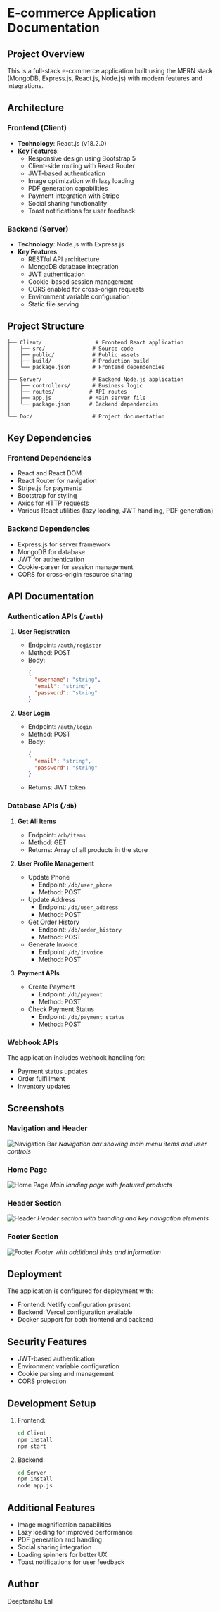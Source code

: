 # E-commerce Application Documentation

## Project Overview
This is a full-stack e-commerce application built using the MERN stack (MongoDB, Express.js, React.js, Node.js) with modern features and integrations.

## Architecture

### Frontend (Client)
- **Technology**: React.js (v18.2.0)
- **Key Features**:
  - Responsive design using Bootstrap 5
  - Client-side routing with React Router
  - JWT-based authentication
  - Image optimization with lazy loading
  - PDF generation capabilities
  - Payment integration with Stripe
  - Social sharing functionality
  - Toast notifications for user feedback

### Backend (Server)
- **Technology**: Node.js with Express.js
- **Key Features**:
  - RESTful API architecture
  - MongoDB database integration
  - JWT authentication
  - Cookie-based session management
  - CORS enabled for cross-origin requests
  - Environment variable configuration
  - Static file serving

## Project Structure

```
├── Client/                 # Frontend React application
│   ├── src/               # Source code
│   ├── public/            # Public assets
│   ├── build/             # Production build
│   └── package.json       # Frontend dependencies
│
├── Server/                # Backend Node.js application
│   ├── controllers/       # Business logic
│   ├── routes/           # API routes
│   ├── app.js            # Main server file
│   └── package.json      # Backend dependencies
│
└── Doc/                   # Project documentation
```

## Key Dependencies

### Frontend Dependencies
- React and React DOM
- React Router for navigation
- Stripe.js for payments
- Bootstrap for styling
- Axios for HTTP requests
- Various React utilities (lazy loading, JWT handling, PDF generation)

### Backend Dependencies
- Express.js for server framework
- MongoDB for database
- JWT for authentication
- Cookie-parser for session management
- CORS for cross-origin resource sharing

## API Documentation

### Authentication APIs (`/auth`)
1. **User Registration**
   - Endpoint: `/auth/register`
   - Method: POST
   - Body:
     ```json
     {
       "username": "string",
       "email": "string",
       "password": "string"
     }
     ```

2. **User Login**
   - Endpoint: `/auth/login`
   - Method: POST
   - Body:
     ```json
     {
       "email": "string",
       "password": "string"
     }
     ```
   - Returns: JWT token

### Database APIs (`/db`)
1. **Get All Items**
   - Endpoint: `/db/items`
   - Method: GET
   - Returns: Array of all products in the store

2. **User Profile Management**
   - Update Phone
     - Endpoint: `/db/user_phone`
     - Method: POST
   - Update Address
     - Endpoint: `/db/user_address`
     - Method: POST
   - Get Order History
     - Endpoint: `/db/order_history`
     - Method: POST
   - Generate Invoice
     - Endpoint: `/db/invoice`
     - Method: POST

3. **Payment APIs**
   - Create Payment
     - Endpoint: `/db/payment`
     - Method: POST
   - Check Payment Status
     - Endpoint: `/db/payment_status`
     - Method: POST

### Webhook APIs
The application includes webhook handling for:
- Payment status updates
- Order fulfillment
- Inventory updates

## Screenshots

### Navigation and Header
![Navigation Bar](Doc/NavBar.png)
*Navigation bar showing main menu items and user controls*

### Home Page
![Home Page](Doc/Homepage.png)
*Main landing page with featured products*

### Header Section
![Header](Doc/Header.png)
*Header section with branding and key navigation elements*

### Footer Section
![Footer](Doc/Footer.png)
*Footer with additional links and information*

## Deployment
The application is configured for deployment with:
- Frontend: Netlify configuration present
- Backend: Vercel configuration available
- Docker support for both frontend and backend

## Security Features
- JWT-based authentication
- Environment variable configuration
- Cookie parsing and management
- CORS protection

## Development Setup

1. Frontend:
   ```bash
   cd Client
   npm install
   npm start
   ```

2. Backend:
   ```bash
   cd Server
   npm install
   node app.js
   ```

## Additional Features
- Image magnification capabilities
- Lazy loading for improved performance
- PDF generation and handling
- Social sharing integration
- Loading spinners for better UX
- Toast notifications for user feedback

## Author
Deeptanshu Lal
